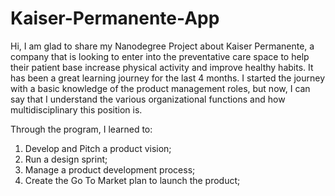 # Kaiser-Permanente-App

Hi, I am glad to share my Nanodegree Project about Kaiser Permanente, a company that is looking to enter into the preventative care space to help their patient base increase physical activity and improve healthy habits. It has been a great learning journey for the last 4 months. I started the journey with a basic knowledge of the product management roles, but now, I can say that I understand the various organizational functions and how multidisciplinary this position is.

Through the program, I learned to:
1.	Develop and Pitch a product vision;
2.	Run a design sprint;
3.	Manage a product development process;
4.	Create the Go To Market plan to launch the product;

